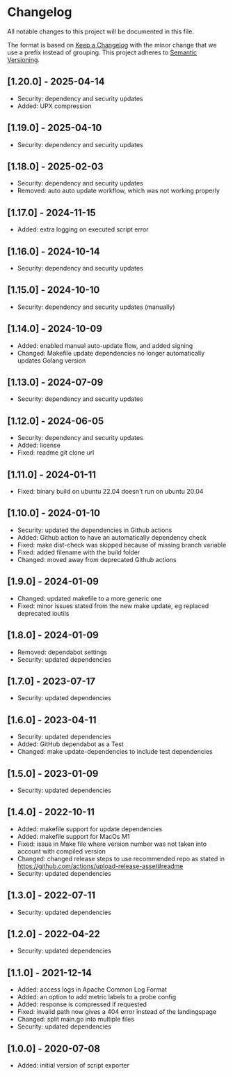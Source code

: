 # Changelog
All notable changes to this project will be documented in this file.

The format is based on [Keep a Changelog](https://keepachangelog.com/en/1.0.0/) with the minor change that we use a prefix instead of grouping.
This project adheres to [Semantic Versioning](https://semver.org/spec/v2.0.0.html).

## [1.20.0] - 2025-04-14
- Security: dependency and security updates
- Added: UPX compression

## [1.19.0] - 2025-04-10
- Security: dependency and security updates

## [1.18.0] - 2025-02-03
- Security: dependency and security updates
- Removed: auto auto update workflow, which was not working properly

## [1.17.0] - 2024-11-15
- Added: extra logging on executed script error

## [1.16.0] - 2024-10-14
- Security: dependency and security updates

## [1.15.0] - 2024-10-10
- Security: dependency and security updates (manually)

## [1.14.0] - 2024-10-09
- Added: enabled manual auto-update flow, and added signing
- Changed: Makefile update dependencies no longer automatically updates Golang version

## [1.13.0] - 2024-07-09
- Security: dependency and security updates

## [1.12.0] - 2024-06-05
- Security: dependency and security updates
- Added: license
- Fixed: readme git clone url

## [1.11.0] - 2024-01-11
- Fixed: binary build on ubuntu 22.04 doesn't run on ubuntu 20.04

## [1.10.0] - 2024-01-10
- Security: updated the dependencies in Github actions
- Added: Github action to have an automatically dependency check
- Fixed: make dist-check was skipped because of missing branch variable
- Fixed: added filename with the build folder
- Changed: moved away from deprecated Github actions

## [1.9.0] - 2024-01-09
- Changed: updated makefile to a more generic one
- Fixed: minor issues stated from the new make update, eg replaced deprecated ioutils

## [1.8.0] - 2024-01-09
- Removed: dependabot settings
- Security: updated dependencies

## [1.7.0] - 2023-07-17
- Security: updated dependencies

## [1.6.0] - 2023-04-11
- Security: updated dependencies
- Added: GitHub dependabot as a Test
- Changed: make update-dependencies to include test dependencies

## [1.5.0] - 2023-01-09
- Security: updated dependencies

## [1.4.0] - 2022-10-11
- Added: makefile support for update dependencies
- Added: makefile support for MacOs M1
- Fixed: issue in Make file where version number was not taken into account with compiled version
- Changed: changed release steps to use recommended repo as stated in https://github.com/actions/upload-release-asset#readme
- Security: updated dependencies

## [1.3.0] - 2022-07-11
- Security: updated dependencies

## [1.2.0] - 2022-04-22
- Security: updated dependencies

## [1.1.0] - 2021-12-14
- Added: access logs in Apache Common Log Format
- Added: an option to add metric labels to a probe config
- Added: response is compressed if requested
- Fixed: invalid path now gives a 404 error instead of the landingspage
- Changed: split main.go into multiple files
- Security: updated dependencies

## [1.0.0] - 2020-07-08
- Added: initial version of script exporter
